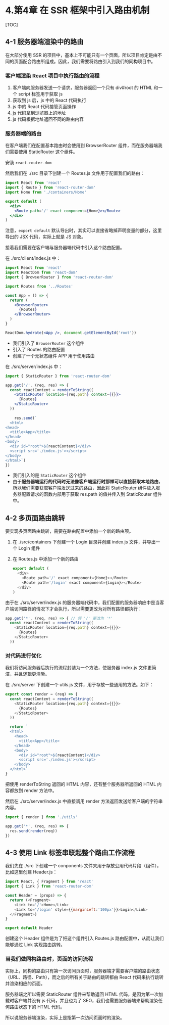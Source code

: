 # 4.第4章 在 SSR 框架中引入路由机制

[TOC]

## 4-1 服务器端渲染中的路由

在大部分使用 SSR 的项目中，基本上不可能只有一个页面，所以项目肯定是由不同的页面配合路由所组成。因此，我们需要将路由引入到我们的同构项目中。

### 客户端渲染 React 项目中执行路由的流程

1. 客户端向服务器发送一个请求，服务器返回一个只有 div#root 的 HTML 和一个 script 标签用于获取 js
2. 获取到 js 后，js 中的 React 代码执行
3. js 中的 React 代码接管页面操作
4. js 代码拿到浏览器上的地址
5. js 代码根据地址返回不同的路由内容

### 服务器端的路由

在客户端我们在配置基本路由时会使用到 BrowserRouter 组件，而在服务器端我们需要使用 StaticRouter 这个组件。

安装 `react-router-dom` 

然后我们在 ./src 目录下创建一个 Routes.js 文件用于配置我们的路由：

```jsx
import React from 'react'
import { Route } from 'react-router-dom'
import Home from './containers/Home'

export default (
  <div>
    <Route path='/' exact component={Home}></Route>
  </div>
)
```

注意，`export default` 默认导出时，其实可以直接省略掉声明变量的部分，这里导出的 JSX 代码，实际上就是 JS 对象。

接着我们需要在客户端与服务器端代码中引入这个路由配置。

在 ./src/client/index.js 中：

```jsx
import React from 'react'
import ReactDom from 'react-dom'
import { BrowserRouter } from 'react-router-dom'

import Routes from '../Routes'

const App = () => {
  return (
    <BrowserRouter>
      {Routes}
    </BrowserRouter>
  )
}

ReactDom.hydrate(<App />, document.getElementById('root'))
```

- 我们引入了 `BrowserRouter` 这个组件
- 引入了 Routes 的路由配置
- 创建了一个无状态组件 APP 用于使用路由

在 ./src/server/index.js 中：

```jsx
import { StaticRouter } from 'react-router-dom'

app.get('/', (req, res) => {
  const reactContent = renderToString((
    <StaticRouter location={req.path} context={{}}>
      {Routes}
    </StaticRouter>
  ))
  
    res.send(`
  <html>
<head>
  <title>App</title>
</head>
<body>
  <div id="root">${reactContent}</div>
  <script src='./index.js'></script>
</body>
</html>`)
}) 
```

- 我们引入的是 `StaticRouter` 这个组件
- 由于**服务器端运行的代码时无法像客户端运行时那样可以直接获取本地路由**，所以我们需要获取客户端发送过来的路由，因此将 StaticRouter 组件放入服务器配置请求的函数内部用于获取 res.path 的值并传入到 StaticRouter 组件中。



## 4-2 多页面路由跳转

要实现多页面路由跳转，需要在路由配置中添加一个新的路由项。

1. 在 ./src/containers 下创建一个 Login 目录并创建 index.js 文件，并导出一个 Login 组件

2. 在 Routes.js 中添加一个新的路由

   ```js
   export default (
     <div>
       <Route path='/' exact component={Home}></Route>
       <Route path='/login' exact component={Login}></Route>
     </div>
   )
   ```

由于在 ./src/server/index.js 的服务器端代码中，我们配置的服务器响应中是当客户端访问路径的情况下才会执行，所以需要更改为对所有路径都执行：

```js
app.get('*', (req, res) => { // 将 '/' 更改为 '*'
  const reactContent = renderToString((
    <StaticRouter location={req.path} context={{}}>
      {Routes}
    </StaticRouter>
  ))
```



### 对代码进行优化

我们将访问服务器后执行的流程封装为一个方法，使服务器 index.js 文件更简洁，并且逻辑更清晰。

在 ./src/server 下创建一个 utils.js 文件，用于存放一些通用的方法。如下：

```js
export const render = (req) => {
  const reactContent = renderToString((
    <StaticRouter location={req.path} context={{}}>
      {Routes}
    </StaticRouter>
  ))

  return `
  <html>
    <head>
      <title>App</title>
    </head>
    <body>
      <div id="root">${reactContent}</div>
      <script src='./index.js'></script>
    </body>
  </html>`
}
```

把使用 renderToString 返回的 HTML 内容，还有整个服务器所返回的 HTML 内容都放到 render 方法中。

然后在 ./src/server/index.js 中直接调用 render 方法返回发送给客户端的字符串内容。

```js
import { render } from './utils'

app.get('*', (req, res) => {
  res.send(render(req))
})
```



## 4-3 使用 Link 标签串联起整个路由工作流程

我们先在 ./src 下创建一个 conponents 文件夹用于存放公用代码片段（组件），比如这里创建 Header.js：

```js
import React, { Fragment } from 'react'
import { Link } from 'react-router-dom'

const Header = (props) => {
  return (<Fragment>
    <Link to='/'>Home</Link>
    <Link to='/login' style={{marginLeft:'100px'}}>Login</Link>
  </Fragment>)
}

export default Header
```

创建这个 Header 组件是为了把这个组件引入 Routes.js 路由配置中，从而让我们能够通过 Link 实现路由跳转。

### 当我们做同构路由时，页面的访问流程

实际上，同构的路由只有第一次访问页面时，服务器端才需要客户端的路由状态（URL、路径、Path），而之后的所有关于路由的跳转都由 React 代码来执行跳转并渲染相应的页面。

服务器端之所以需要 StaticRouter 组件来帮助返回 HTML 代码，是因为第一次加载时客户端并没有 js 代码，并且也为了 SEO，我们也需要服务器端来帮助渲染任何路由状态下的 HTML 代码。

所以说服务器端渲染，实际上是指第一次访问页面时的渲染。


